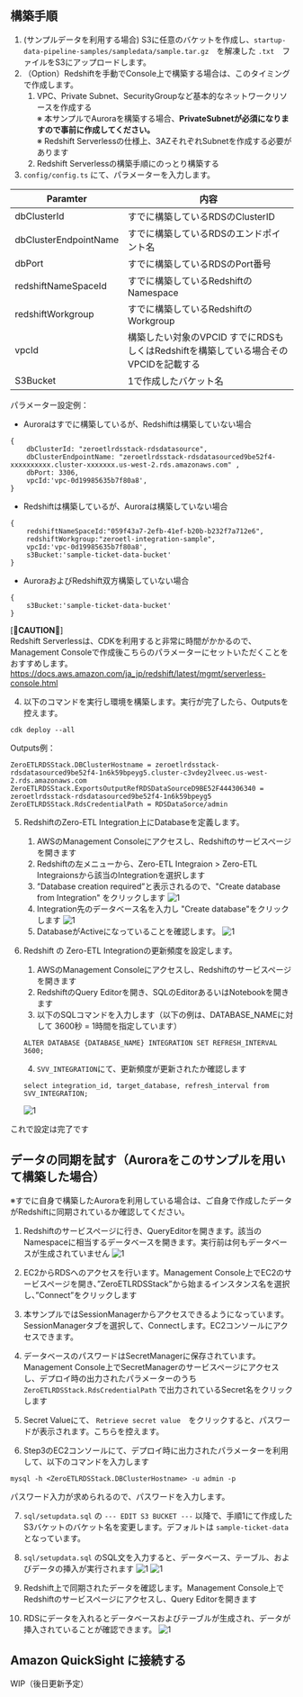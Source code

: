 
## 構築手順

1. (サンプルデータを利用する場合) S3に任意のバケットを作成し、`startup-data-pipeline-samples/sampledata/sample.tar.gz`　を解凍した `.txt`　ファイルをS3にアップロードします。
2. （Option）Redshiftを手動でConsole上で構築する場合は、このタイミングで作成します。
   1. VPC、Private Subnet、SecurityGroupなど基本的なネットワークリソースを作成する  
        ※ 本サンプルでAuroraを構築する場合、**PrivateSubnetが必須になりますので事前に作成してください。**  
        ※ Redshift Serverlessの仕様上、3AZそれぞれSubnetを作成する必要があります
   2. Redshift Serverlessの構築手順にのっとり構築する
3.  `config/config.ts` にて、パラメーターを入力します。

|Paramter|内容|
|---|---|
|dbClusterId|すでに構築しているRDSのClusterID|
|dbClusterEndpointName|すでに構築しているRDSのエンドポイント名|
|dbPort|すでに構築しているRDSのPort番号|
|redshiftNameSpaceId|すでに構築しているRedshiftのNamespace|
|redshiftWorkgroup|すでに構築しているRedshiftのWorkgroup|
|vpcId|構築したい対象のVPCID すでにRDSもしくはRedshiftを構築している場合そのVPCIDを記載する|
|S3Bucket|1で作成したバケット名|

パラメーター設定例：

* Auroraはすでに構築しているが、Redshiftは構築していない場合

```
{
    dbClusterId: "zeroetlrdsstack-rdsdatasource", 
    dbClusterEndpointName: "zeroetlrdsstack-rdsdatasourced9be52f4-xxxxxxxxxx.cluster-xxxxxxx.us-west-2.rds.amazonaws.com" ,
    dbPort: 3306, 
    vpcId:'vpc-0d19985635b7f80a8',
}
```

* Redshiftは構築しているが、Auroraは構築していない場合
```
{
    redshiftNameSpaceId:"059f43a7-2efb-41ef-b20b-b232f7a712e6", 
    redshiftWorkgroup:"zeroetl-integration-sample", 
    vpcId:'vpc-0d19985635b7f80a8',
    s3Bucket:'sample-ticket-data-bucket' 
}
```

* AuroraおよびRedshift双方構築していない場合
```
{
    s3Bucket:'sample-ticket-data-bucket' 
}
```

[📣**CAUTION**📣]  
Redshift Serverlessは、CDKを利用すると非常に時間がかかるので、Management Consoleで作成後こちらのパラメーターにセットいただくことをおすすめします。
https://docs.aws.amazon.com/ja_jp/redshift/latest/mgmt/serverless-console.html

4. 以下のコマンドを実行し環境を構築します。実行が完了したら、Outputsを控えます。

```
cdk deploy --all
```  

Outputs例：
```
ZeroETLRDSStack.DBClusterHostname = zeroetlrdsstack-rdsdatasourced9be52f4-1n6k59bpeyg5.cluster-c3vdey2lveec.us-west-2.rds.amazonaws.com
ZeroETLRDSStack.ExportsOutputRefRDSDataSourceD9BE52F444306340 = zeroetlrdsstack-rdsdatasourced9be52f4-1n6k59bpeyg5
ZeroETLRDSStack.RdsCredentialPath = RDSDataSorce/admin
```

5. RedshiftのZero-ETL Integration上にDatabaseを定義します。
   1. AWSのManagement Consoleにアクセスし、Redshiftのサービスページを開きます
   2. Redshiftの左メニューから、Zero-ETL Integraion > Zero-ETL Integraionsから該当のIntegrationを選択します
   3. ”Database creation required”と表示されるので、"Create database from Integration" をクリックします
    ![1](./image/image1.png)
   4. Integration先のデータベース名を入力し "Create database"をクリックします
    ![1](./image/image2.png)
   5. DatabaseがActiveになっていることを確認します。
    ![1](./image/image3.png)

6. Redshift の Zero-ETL Integrationの更新頻度を設定します。
   1. AWSのManagement Consoleにアクセスし、Redshiftのサービスページを開きます
   2. RedshiftのQuery Editorを開き、SQLのEditorあるいはNotebookを開きます
   3. 以下のSQLコマンドを入力します（以下の例は、DATABASE_NAMEに対して 3600秒 = 1時間を指定しています）
   ```
   ALTER DATABASE {DATABASE_NAME} INTEGRATION SET REFRESH_INTERVAL 3600;
   ```
   4. `SVV_INTEGRATION`にて、更新頻度が更新されたか確認します
   ```
   select integration_id, target_database, refresh_interval from SVV_INTEGRATION;
   ```
   ![1](./image/image11.png)

これで設定は完了です

## データの同期を試す（Auroraをこのサンプルを用いて構築した場合）

※すでに自身で構築したAuroraを利用している場合は、ご自身で作成したデータがRedshiftに同期されているか確認してください。

1. Redshiftのサービスページに行き、QueryEditorを開きます。該当のNamespaceに相当するデータベースを開きます。実行前は何もデータベースが生成されていません
![1](./image/image5.png)

2. EC2からRDSへのアクセスを行います。Management Console上でEC2のサービスページを開き、”ZeroETLRDSStack”から始まるインスタンス名を選択し、”Connect”をクリックします
3. 本サンプルではSessionManagerからアクセスできるようになっています。SessionManagerタブを選択して、Connectします。EC2コンソールにアクセスできます。
4. データベースのパスワードはSecretManagerに保存されています。Management Console上でSecretManagerのサービスページにアクセスし、デプロイ時の出力されたパラメーターのうち `ZeroETLRDSStack.RdsCredentialPath` で出力されているSecret名をクリックします
5. Secret Valueにて、 `Retrieve secret value`　をクリックすると、パスワードが表示されます。こちらを控えます。
6. Step3のEC2コンソールにて、デプロイ時に出力されたパラメーターを利用して、以下のコマンドを入力します 

```
mysql -h <ZeroETLRDSStack.DBClusterHostname> -u admin -p
```
パスワード入力が求められるので、パスワードを入力します。


7. `sql/setupdata.sql` の `--- EDIT S3 BUCKET ---` 以降で、手順1にて作成したS3バケットのバケット名を変更します。デフォルトは `sample-ticket-data`となっています。
8. `sql/setupdata.sql` のSQL文を入力すると、データベース、テーブル、およびデータの挿入が実行されます
![1](./image/image7.png)
![1](./image/image10.png)


9. Redshift上で同期されたデータを確認します。Management Console上でRedshiftのサービスページにアクセスし、Query Editorを開きます

10. RDSにデータを入れるとデータベースおよびテーブルが生成され、データが挿入されていることが確認できます。
![1](./image/image8.png)


## Amazon QuickSight に接続する
WIP（後日更新予定）

